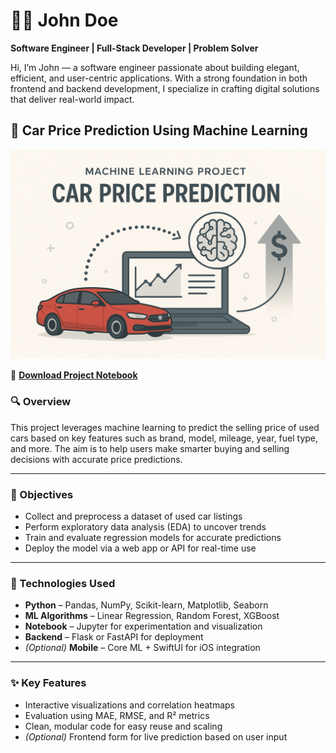 
# 👨‍💻 John Doe

**Software Engineer | Full-Stack Developer | Problem Solver**

Hi, I’m John — a software engineer passionate about building elegant, efficient, and user-centric applications. With a strong foundation in both frontend and backend development, I specialize in crafting digital solutions that deliver real-world impact.

## 🚗 Car Price Prediction Using Machine Learning

![Car Price Prediction](images/car-price-prediction.png)

📄 **[Download Project Notebook](resources/car-sales.ipynb)**

### 🔍 Overview

This project leverages machine learning to predict the selling price of used cars based on key features such as brand, model, mileage, year, fuel type, and more. The aim is to help users make smarter buying and selling decisions with accurate price predictions.

---

### 🎯 Objectives

* Collect and preprocess a dataset of used car listings
* Perform exploratory data analysis (EDA) to uncover trends
* Train and evaluate regression models for accurate predictions
* Deploy the model via a web app or API for real-time use

---

### 🧰 Technologies Used

* **Python** – Pandas, NumPy, Scikit-learn, Matplotlib, Seaborn
* **ML Algorithms** – Linear Regression, Random Forest, XGBoost
* **Notebook** – Jupyter for experimentation and visualization
* **Backend** – Flask or FastAPI for deployment
* *(Optional)* **Mobile** – Core ML + SwiftUI for iOS integration

---

### ✨ Key Features

* Interactive visualizations and correlation heatmaps
* Evaluation using MAE, RMSE, and R² metrics
* Clean, modular code for easy reuse and scaling
* *(Optional)* Frontend form for live prediction based on user input

